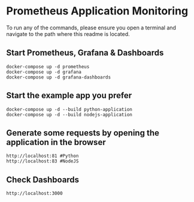 # Prometheus Application Monitoring

To run any of the commands, please ensure you open a terminal and navigate to the path where this readme is located.

## Start Prometheus, Grafana & Dashboards

```
docker-compose up -d prometheus
docker-compose up -d grafana
docker-compose up -d grafana-dashboards
```

## Start the example app you prefer

```
docker-compose up -d --build python-application
docker-compose up -d --build nodejs-application
```

## Generate some requests by opening the application in the browser

```
http://localhost:81 #Python
http://localhost:83 #NodeJS
```

## Check Dashboards

```
http://localhost:3000

```

